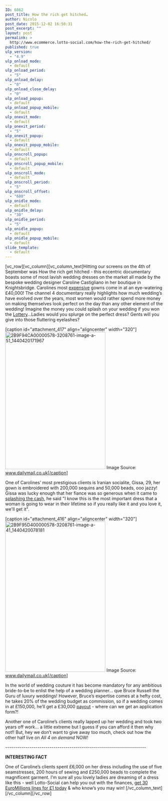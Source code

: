 ```yaml
---
ID: 6862
post_title: How the rich get hitched…
author: Nicolo
post_date: 2015-12-02 16:50:31
post_excerpt: ""
layout: post
permalink: >
  http://www.ecommerce.lotto-social.com/how-the-rich-get-hitched/
published: true
ulp_version:
  - "4.9"
ulp_onload_mode:
  - default
ulp_onload_period:
  - "5"
ulp_onload_delay:
  - "0"
ulp_onload_close_delay:
  - "0"
ulp_onload_popup:
  - default
ulp_onload_popup_mobile:
  - default
ulp_onexit_mode:
  - default
ulp_onexit_period:
  - "5"
ulp_onexit_popup:
  - default
ulp_onexit_popup_mobile:
  - default
ulp_onscroll_popup:
  - default
ulp_onscroll_popup_mobile:
  - default
ulp_onscroll_mode:
  - default
ulp_onscroll_period:
  - "5"
ulp_onscroll_offset:
  - "600"
ulp_onidle_mode:
  - default
ulp_onidle_delay:
  - "30"
ulp_onidle_period:
  - "5"
ulp_onidle_popup:
  - default
ulp_onidle_popup_mobile:
  - default
slide_template:
  - default
---
```

[vc_row][vc_column][vc_column_text]<span style="font-weight: 400;">Hitting our screens on the 4th of September was How the rich get hitched - this eccentric documentary boasts some of most lavish wedding dresses on the market all made by the </span><span style="font-weight: 400;">bespoke wedding designer Caroline Castigliano in her boutique in Knightsbridge. Carolines most <a href="/win-lottery-syndicates/?OL=8&amp;TP1=blog&amp;TP2=&amp;IP=&amp;Prosub_ID=2090&amp;a_bid=9f7cc6b8">expensive</a> gowns come in at an eye-watering £40,000! The channel 4 documentary really highlights how much wedding’s have evolved over the years, most women would rather spend more money on making themselves look perfect on the day than any other element of the wedding! Imagine the money you could splash on your wedding if you won the <a href="/win-lottery-syndicates/?OL=8&amp;TP1=blog&amp;TP2=&amp;IP=&amp;Prosub_ID=2090&amp;a_bid=9f7cc6b8">Lottery</a>…Ladies would you splurge on the perfect dress? Gents will you give into those fluttering eyelashes?  </span><!--more-->

[caption id="attachment_417" align="aligncenter" width="320"]<a href="http://news-lotto-social.s3.amazonaws.com/news/wp-content/uploads/2015/09/2B9F94CA00000578-3208761-image-a-51_1440420171967.jpg"><img class="wp-image-417" src="http://news-lotto-social.s3.amazonaws.com/news/wp-content/uploads/2015/09/2B9F94CA00000578-3208761-image-a-51_1440420171967-219x300.jpg" alt="2B9F94CA00000578-3208761-image-a-51_1440420171967" width="320" height="438" /></a> Image Source: www.dailymail.co.uk[/caption]

One of Carolines’ most prestigious clients is Iranian socialite, Gissa, 29, her gown is embroidered with 200,000 sequins and 50,000 beads, ooo jazzy! Gissa was lucky enough that her fiance was so generous when it came to <a href="/win-lottery-syndicates/?OL=8&amp;TP1=blog&amp;TP2=&amp;IP=&amp;Prosub_ID=2090&amp;a_bid=9f7cc6b8">splashing the cash</a>, he said "I know this is the most important dress that a woman is going to wear in their lifetime so if you really like it and you love it, we'll get it".

[caption id="attachment_416" align="aligncenter" width="320"]<a href="http://news-lotto-social.s3.amazonaws.com/news/wp-content/uploads/2015/09/2B9F95D400000578-3208761-image-a-41_1440420078181.jpg"><img class="wp-image-416" src="http://news-lotto-social.s3.amazonaws.com/news/wp-content/uploads/2015/09/2B9F95D400000578-3208761-image-a-41_1440420078181.jpg" alt="2B9F95D400000578-3208761-image-a-41_1440420078181" width="320" height="480" /></a> Image Source: www.dailymail.co.uk[/caption]

<span style="font-weight: 400;">In the world of wedding couture it has become mandatory for any ambitious bride-to-be to enlist the help of a wedding planner… que Bruce Russell the Guru of luxury weddings! However, Bruce’s expertise comes at a hefty cost, he takes 20% of the wedding budget as commission, so if a wedding comes in at £150,000, he’ll get a £30,000 <a href="/win-lottery-syndicates/?OL=8&amp;TP1=blog&amp;TP2=&amp;IP=&amp;Prosub_ID=2090&amp;a_bid=9f7cc6b8">payout</a> - where can we get an application form?!</span>

<span style="font-weight: 400;">Another one of Caroline’s clients really lapped up her wedding and took two years off work… a little extreme but I guess if you can afford it then why not!! But, hey we don’t want to give away too much, check out how the other half live on <em>All 4 on demand</em> NOW! </span>

<span style="font-weight: 400;">----------------------------------------------------------------------</span>

<strong>INTERESTING FACT</strong>

<span style="font-weight: 400;">One of Caroline’s clients spent £6,000 on her dress including the use of five seamstresses, 200 hours of sewing and £250,000 beads to complete the magnificent garment. I’m sure all you lovely ladies are dreaming of a dress like this - well Lotto-Social can help you out with the finances, <a href="/win-lottery-syndicates/?OL=8&amp;TP1=blog&amp;TP2=&amp;IP=&amp;Prosub_ID=2090&amp;a_bid=9f7cc6b8">get 30 EuroMillions lines for £1 today</a> &amp; who know’s you may win! </span>[/vc_column_text][/vc_column][/vc_row]